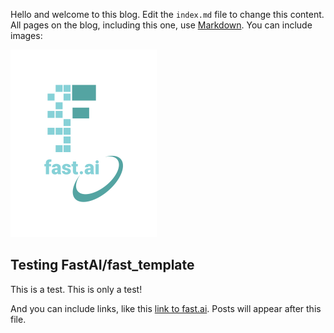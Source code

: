 Hello and welcome to this blog. Edit the `index.md` file to change this content. All pages on the blog, including this one, use [Markdown](https://guides.github.com/features/mastering-markdown/). You can include images:

![Image of fast.ai logo](images/logo.png)

## Testing FastAI/fast_template

This is a test.  This is only a test!

And you can include links, like this [link to fast.ai](https://www.fast.ai). Posts will appear after this file. 
